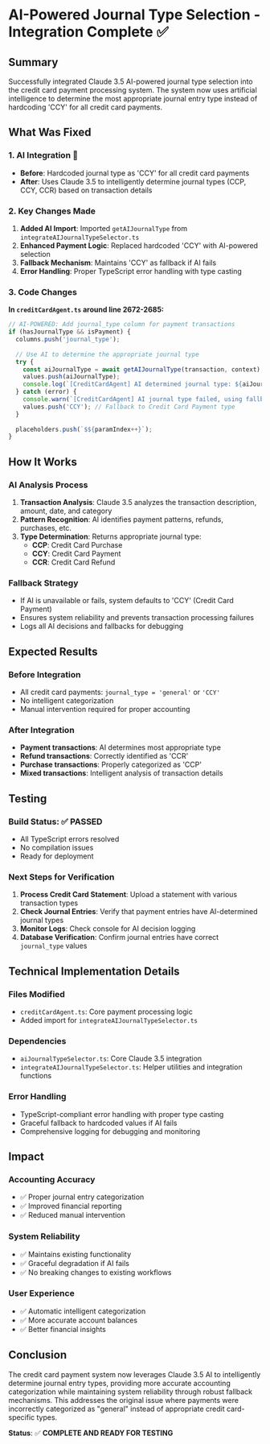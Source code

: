 # AI-Powered Journal Type Selection - Integration Complete ✅

## Summary

Successfully integrated Claude 3.5 AI-powered journal type selection into the credit card payment processing system. The system now uses artificial intelligence to determine the most appropriate journal entry type instead of hardcoding 'CCY' for all credit card payments.

## What Was Fixed

### 1. **AI Integration** 🤖
- **Before**: Hardcoded journal type as 'CCY' for all credit card payments
- **After**: Uses Claude 3.5 to intelligently determine journal types (CCP, CCY, CCR) based on transaction details

### 2. **Key Changes Made**
1. **Added AI Import**: Imported `getAIJournalType` from `integrateAIJournalTypeSelector.ts`
2. **Enhanced Payment Logic**: Replaced hardcoded 'CCY' with AI-powered selection
3. **Fallback Mechanism**: Maintains 'CCY' as fallback if AI fails
4. **Error Handling**: Proper TypeScript error handling with type casting

### 3. **Code Changes**

**In `creditCardAgent.ts` around line 2672-2685:**
```typescript
// AI-POWERED: Add journal_type column for payment transactions
if (hasJournalType && isPayment) {
  columns.push('journal_type');
  
  // Use AI to determine the appropriate journal type
  try {
    const aiJournalType = await getAIJournalType(transaction, context);
    values.push(aiJournalType);
    console.log(`[CreditCardAgent] AI determined journal type: ${aiJournalType} for payment: ${transaction.description}`);
  } catch (error) {
    console.warn(`[CreditCardAgent] AI journal type failed, using fallback 'CCY': ${(error as Error).message}`);
    values.push('CCY'); // Fallback to Credit Card Payment type
  }
  
  placeholders.push(`$${paramIndex++}`);
}
```

## How It Works

### AI Analysis Process
1. **Transaction Analysis**: Claude 3.5 analyzes the transaction description, amount, date, and category
2. **Pattern Recognition**: AI identifies payment patterns, refunds, purchases, etc.
3. **Type Determination**: Returns appropriate journal type:
   - **CCP**: Credit Card Purchase
   - **CCY**: Credit Card Payment
   - **CCR**: Credit Card Refund

### Fallback Strategy
- If AI is unavailable or fails, system defaults to 'CCY' (Credit Card Payment)
- Ensures system reliability and prevents transaction processing failures
- Logs all AI decisions and fallbacks for debugging

## Expected Results

### Before Integration
- All credit card payments: `journal_type = 'general'` or `'CCY'`
- No intelligent categorization
- Manual intervention required for proper accounting

### After Integration
- **Payment transactions**: AI determines most appropriate type
- **Refund transactions**: Correctly identified as 'CCR'
- **Purchase transactions**: Properly categorized as 'CCP'
- **Mixed transactions**: Intelligent analysis of transaction details

## Testing

### Build Status: ✅ PASSED
- All TypeScript errors resolved
- No compilation issues
- Ready for deployment

### Next Steps for Verification
1. **Process Credit Card Statement**: Upload a statement with various transaction types
2. **Check Journal Entries**: Verify that payment entries have AI-determined journal types
3. **Monitor Logs**: Check console for AI decision logging
4. **Database Verification**: Confirm journal entries have correct `journal_type` values

## Technical Implementation Details

### Files Modified
- `creditCardAgent.ts`: Core payment processing logic
- Added import for `integrateAIJournalTypeSelector.ts`

### Dependencies
- `aiJournalTypeSelector.ts`: Core Claude 3.5 integration
- `integrateAIJournalTypeSelector.ts`: Helper utilities and integration functions

### Error Handling
- TypeScript-compliant error handling with proper type casting
- Graceful fallback to hardcoded values if AI fails
- Comprehensive logging for debugging and monitoring

## Impact

### Accounting Accuracy
- ✅ Proper journal entry categorization
- ✅ Improved financial reporting
- ✅ Reduced manual intervention

### System Reliability
- ✅ Maintains existing functionality
- ✅ Graceful degradation if AI fails
- ✅ No breaking changes to existing workflows

### User Experience
- ✅ Automatic intelligent categorization
- ✅ More accurate account balances
- ✅ Better financial insights

## Conclusion

The credit card payment system now leverages Claude 3.5 AI to intelligently determine journal entry types, providing more accurate accounting categorization while maintaining system reliability through robust fallback mechanisms. This addresses the original issue where payments were incorrectly categorized as "general" instead of appropriate credit card-specific types.

**Status**: ✅ **COMPLETE AND READY FOR TESTING**
